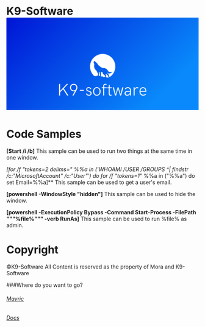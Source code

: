 # **K9-Software** ![K9-Software](https://github.com/K9-Software/K9-Software-LLC-Handbook-Documentation/blob/main/image1.png?raw=true)

# Code Samples

**[Start /i /b]**  This sample can be used to run two things at the same time in one window.

**[for /f "tokens=2* delims=\" %%a in ('WHOAMI /USER /GROUPS ^| findstr /c:"MicrosoftAccount" /c:"User"') do for /f "tokens=1*" %%a in ("%%a") do set Email=%%a]**  This sample can be used to get a user's email.

**[powershell -WindowStyle "hidden"]**  This sample can be used to hide the window.

**[powershell -ExecutionPolicy Bypass -Command Start-Process -FilePath """%file%""" -verb RunAs]**  This sample can be used to run %file% as admin.

# Copyright

©K9-Software All Content is reserved as the property of Mora and  K9-Software

###Where do you want to go?

######  [Mavric](https://k9-software.github.io/Mavric-Antimalware-Protection)
###### [Docs](https://k9-software.github.io/K9-Software-LLC-Handbook-Documentation)
